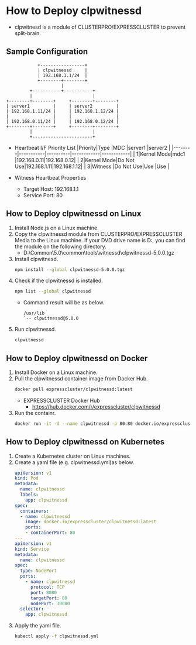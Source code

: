 # How to Deploy clpwitnessd
- clpwitnesd is a module of CLUSTERPRO/EXPRESSCLUSTER to prevent split-brain.

## Sample Configuration
```
            +-----------------+
            | clpwitnessd     |
            | 192.168.1.1/24  |
            +--------+--------+
                     |
         +-----------+-----------+
         |                       |
+--------+--------+     +--------+--------+
| server1         |     | server2         |
| 192.168.1.11/24 |     | 192.168.1.12/24 |
|                 |     |                 |
| 192.168.0.11/24 |     | 192.168.0.12/24 |
+--------+--------+     +--------+--------+
         |                       |
         +-----------------------+
```
- Heartbeat I/F Priority List
  |Priority|Type       |MDC       |server1     |server2     |
  |--------|-----------|----------|------------|------------|
  |       1|Kernel Mode|mdc1      |192.168.0.11|192.168.0.12|
  |       2|Kernel Mode|Do Not Use|192.168.1.11|192.168.1.12|
  |       3|Witness    |Do Not Use|Use         |Use         |

- Witness Heartbeat Properties
  - Target Host: 192.168.1.1
  - Service Port: 80

## How to Deploy clpwitnessd on Linux
1. Install Node.js on a Linux machine.
1. Copy the clpwitnessd module from CLUSTERPRO/EXPRESSCLUSTER Media to the Linux machine. If your DVD drive name is D:, you can find the module on the following directory.
   - D:\Common\5.0\common\tools\witnessd\clpwitnessd-5.0.0.tgz
1. Install clpwitnesd.
   ```sh
   npm install --global clpwitnessd-5.0.0.tgz
   ```
1. Check if the clpwitnessd is installed.
   ```sh
   npm list --global clpwitnessd
   ```
   - Command result will be as below.
     ```
     /usr/lib
     `-- clpwitnessd@5.0.0
     ```
1. Run clpwitnessd.
   ```sh
   clpwitnessd
   ```
<!--
### Enable HTTPS for clpwitnessd
-->
## How to Deploy clpwitnessd on Docker
1. Install Docker on a Linux machine.
1. Pull the clpwitnessd container image from Docker Hub.
   ```sh
   docker pull expresscluster/clpwitnessd:latest
   ```
   - EXPRESSCLUSTER Docker Hub
     - https://hub.docker.com/r/expresscluster/clpwitnessd
1. Run the containr.
   ```sh
   docker run -it -d --name clpwitnessd -p 80:80 docker.io/expresscluster/clpwitnessd:latest clpwitnessd:latest
   ```     

## How to Deploy clpwitnessd on Kubernetes
1. Create a Kubernetes cluster on Linux machines.
1. Create a yaml file (e.g. clpwitnessd.yml)as below.
   ```yaml
   apiVersion: v1
   kind: Pod
   metadata:
     name: clpwitnessd
     labels:
       app: clpwitnessd
   spec:
     containers:
     - name: clpwitnessd
       image: docker.io/expresscluster/clpwitnessd:latest
       ports:
       - containerPort: 80
   ---
   apiVersion: v1
   kind: Service
   metadata:
     name: clpwitnessd
   spec:
     type: NodePort
     ports:
       - name: clpwitnessd
         protocol: TCP
         port: 8080
         targetPort: 80
         nodePort: 30080
     selector:
       app: clpwitnessd   
   ```
1. Apply the yaml file.
   ```sh
   kubectl apply -f clpwitnessd.yml
   ```